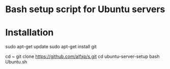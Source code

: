 # Bash setup script for Ubuntu servers

# Installation
sudo apt-get update
sudo apt-get install git

cd ~
git clone https://github.com/alfxp/s.git
cd ubuntu-server-setup
bash Ubuntu.sh
